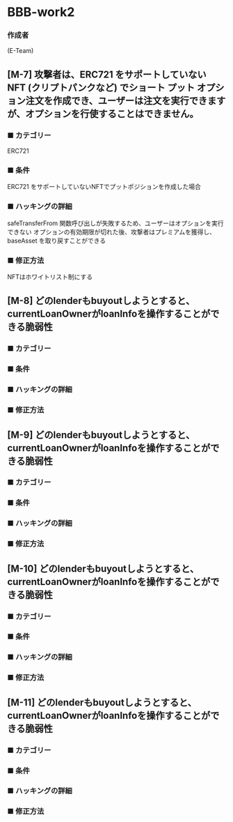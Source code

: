 # BBB-work2

### 作成者

(E-Team)

## [M-7] 攻撃者は、ERC721 をサポートしていない NFT (クリプトパンクなど) でショート プット オプション注文を作成でき、ユーザーは注文を実行できますが、オプションを行使することはできません。

### ■ カテゴリー

ERC721

### ■ 条件

ERC721 をサポートしていないNFTでプットポジションを作成した場合

### ■ ハッキングの詳細

safeTransferFrom 関数呼び出しが失敗するため、ユーザーはオプションを実行できない
オプションの有効期限が切れた後、攻撃者はプレミアムを獲得し、baseAsset を取り戻すことができる

### ■ 修正方法
  
NFTはホワイトリスト制にする

## [M-8] どのlenderもbuyoutしようとすると、currentLoanOwnerがloanInfoを操作することができる脆弱性

### ■ カテゴリー

### ■ 条件

### ■ ハッキングの詳細

### ■ 修正方法

## [M-9] どのlenderもbuyoutしようとすると、currentLoanOwnerがloanInfoを操作することができる脆弱性

### ■ カテゴリー

### ■ 条件

### ■ ハッキングの詳細

### ■ 修正方法

## [M-10] どのlenderもbuyoutしようとすると、currentLoanOwnerがloanInfoを操作することができる脆弱性

### ■ カテゴリー

### ■ 条件

### ■ ハッキングの詳細

### ■ 修正方法
## [M-11] どのlenderもbuyoutしようとすると、currentLoanOwnerがloanInfoを操作することができる脆弱性

### ■ カテゴリー

### ■ 条件

### ■ ハッキングの詳細

### ■ 修正方法
